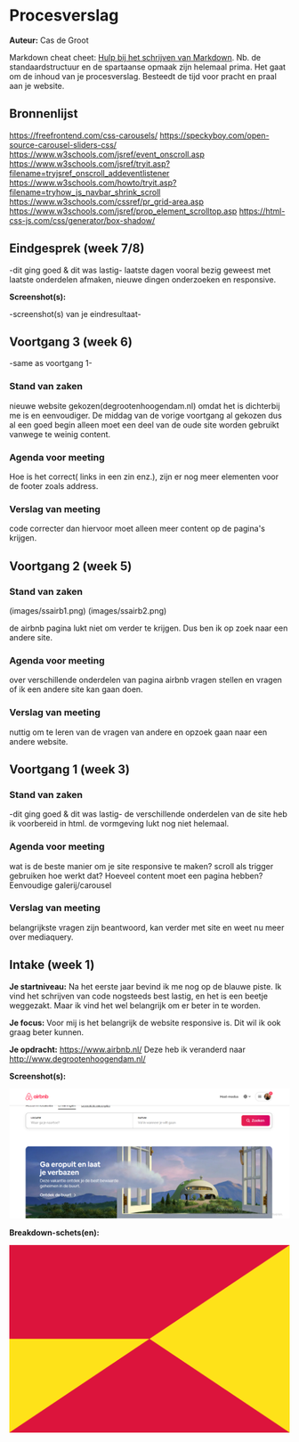 # Procesverslag
**Auteur:** Cas de Groot

Markdown cheat cheet: [Hulp bij het schrijven van Markdown](https://github.com/adam-p/markdown-here/wiki/Markdown-Cheatsheet). Nb. de standaardstructuur en de spartaanse opmaak zijn helemaal prima. Het gaat om de inhoud van je procesverslag. Besteedt de tijd voor pracht en praal aan je website.



## Bronnenlijst
https://freefrontend.com/css-carousels/
https://speckyboy.com/open-source-carousel-sliders-css/ 
https://www.w3schools.com/jsref/event_onscroll.asp 
https://www.w3schools.com/jsref/tryit.asp?filename=tryjsref_onscroll_addeventlistener
https://www.w3schools.com/howto/tryit.asp?filename=tryhow_js_navbar_shrink_scroll
https://www.w3schools.com/cssref/pr_grid-area.asp
https://www.w3schools.com/jsref/prop_element_scrolltop.asp
https://html-css-js.com/css/generator/box-shadow/




## Eindgesprek (week 7/8)

-dit ging goed & dit was lastig-
laatste dagen vooral bezig geweest met laatste onderdelen afmaken, nieuwe dingen onderzoeken en responsive.

**Screenshot(s):**

-screenshot(s) van je eindresultaat-



## Voortgang 3 (week 6)

-same as voortgang 1-
### Stand van zaken
nieuwe website gekozen(degrootenhoogendam.nl) omdat het is dichterbij me is en eenvoudiger. De middag van de vorige voortgang al gekozen dus
al een goed begin alleen moet een deel van de oude site worden gebruikt vanwege te weinig content. 
### Agenda voor meeting
Hoe is het correct( links in een zin enz.), zijn er nog meer elementen voor de footer zoals address.
### Verslag van meeting
code correcter dan hiervoor moet alleen meer content op de pagina's krijgen.

## Voortgang 2 (week 5)

### Stand van zaken
(images/ssairb1.png)
(images/ssairb2.png)

de airbnb pagina lukt niet om verder te krijgen. Dus ben ik op zoek naar een andere site.

### Agenda voor meeting
over verschillende onderdelen van pagina airbnb vragen stellen en vragen of ik een andere site kan gaan doen. 

### Verslag van meeting
nuttig om te leren van de vragen van andere en opzoek gaan naar een andere website.

## Voortgang 1 (week 3)

### Stand van zaken

-dit ging goed & dit was lastig-
de verschillende onderdelen van de site heb ik voorbereid in html. de vormgeving lukt nog niet helemaal.

### Agenda voor meeting

wat is de beste manier om je site responsive te maken?
scroll als trigger gebruiken hoe werkt dat?
Hoeveel content moet een pagina hebben?
Eenvoudige galerij/carousel

### Verslag van meeting

belangrijkste vragen zijn beantwoord, kan verder met site en weet nu meer over mediaquery.



## Intake (week 1)

**Je startniveau:** Na het eerste jaar bevind ik me nog op de blauwe piste. Ik vind het schrijven van code nogsteeds best lastig, en het is een beetje weggezakt. Maar ik vind het wel belangrijk om er beter in te worden.

**Je focus:** Voor mij is het belangrijk de website responsive is. Dit wil ik ook graag beter kunnen.

**Je opdracht:** https://www.airbnb.nl/ Deze heb ik veranderd naar http://www.degrootenhoogendam.nl/

**Screenshot(s):**

![screenshot(s) die een goed beeld geven van de website die je gaat maken](images/airbnbdesktop.png)


**Breakdown-schets(en):**

![-voorlopige breakdownschets(en) van een of beide pagina's van de site die je gaat maken-](images/dummy-image.svg)
